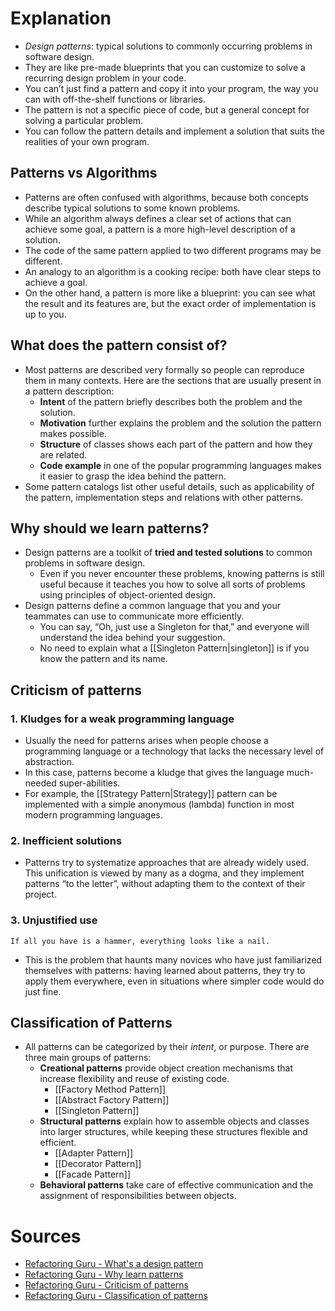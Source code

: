 # Explanation
- *Design patterns*: typical solutions to commonly occurring problems in software design.
- They are like pre-made blueprints that you can customize to solve a recurring design problem in your code.
- You can’t just find a pattern and copy it into your program, the way you can with off-the-shelf functions or libraries.
- The pattern is not a specific piece of code, but a general concept for solving a particular problem.
- You can follow the pattern details and implement a solution that suits the realities of your own program.

## Patterns vs Algorithms
- Patterns are often confused with algorithms, because both concepts describe typical solutions to some known problems.
- While an algorithm always defines a clear set of actions that can achieve some goal, a pattern is a more high-level description of a solution.
- The code of the same pattern applied to two different programs may be different.
- An analogy to an algorithm is a cooking recipe: both have clear steps to achieve a goal.
- On the other hand, a pattern is more like a blueprint: you can see what the result and its features are, but the exact order of implementation is up to you.

## What does the pattern consist of?
- Most patterns are described very formally so people can reproduce them in many contexts. Here are the sections that are usually present in a pattern description:
	- **Intent** of the pattern briefly describes both the problem and the solution.
	- **Motivation** further explains the problem and the solution the pattern makes possible.
	- **Structure** of classes shows each part of the pattern and how they are related.
	- **Code example** in one of the popular programming languages makes it easier to grasp the idea behind the pattern.
- Some pattern catalogs list other useful details, such as applicability of the pattern, implementation steps and relations with other patterns.

## Why should we learn patterns?
- Design patterns are a toolkit of **tried and tested solutions** to common problems in software design.
	- Even if you never encounter these problems, knowing patterns is still useful because it teaches you how to solve all sorts of problems using principles of object-oriented design.  
- Design patterns define a common language that you and your teammates can use to communicate more efficiently.
	- You can say, “Oh, just use a Singleton for that,” and everyone will understand the idea behind your suggestion.
	- No need to explain what a [[Singleton Pattern|singleton]] is if you know the pattern and its name.

## Criticism of patterns

### 1. Kludges for a weak programming language
- Usually the need for patterns arises when people choose a programming language or a technology that lacks the necessary level of abstraction.
- In this case, patterns become a kludge that gives the language much-needed super-abilities.
- For example, the [[Strategy Pattern|Strategy]] pattern can be implemented with a simple anonymous (lambda) function in most modern programming languages.

### 2. Inefficient solutions
- Patterns try to systematize approaches that are already widely used. This unification is viewed by many as a dogma, and they implement patterns “to the letter”, without adapting them to the context of their project.

### 3. Unjustified use
```
If all you have is a hammer, everything looks like a nail.
```

- This is the problem that haunts many novices who have just familiarized themselves with patterns: having learned about patterns, they try to apply them everywhere, even in situations where simpler code would do just fine.

## Classification of Patterns
- All patterns can be categorized by their _intent_, or purpose. There are three main groups of patterns:
	- **Creational patterns** provide object creation mechanisms that increase flexibility and reuse of existing code.
		- [[Factory Method Pattern]]
		- [[Abstract Factory Pattern]]
		- [[Singleton Pattern]]
	- **Structural patterns** explain how to assemble objects and classes into larger structures, while keeping these structures flexible and efficient.
		- [[Adapter Pattern]]
		- [[Decorator Pattern]]
		- [[Facade Pattern]]
	- **Behavioral patterns** take care of effective communication and the assignment of responsibilities between objects.

# Sources
- [Refactoring Guru - What's a design pattern](https://refactoring.guru/design-patterns/what-is-pattern)
- [Refactoring Guru - Why learn patterns](https://refactoring.guru/design-patterns/why-learn-patterns)
- [Refactoring Guru - Criticism of patterns](https://refactoring.guru/design-patterns/criticism)
- [Refactoring Guru - Classification of patterns](https://refactoring.guru/design-patterns/classification)
